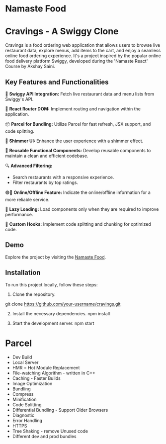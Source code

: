 # Namaste Food

# Cravings - A Swiggy Clone

Cravings is a food ordering web application that allows users to browse live restaurant data, explore menus, add items to the cart, and enjoy a seamless online food ordering experience. It's a project inspired by the popular online food delivery platform Swiggy, developed during the 'Namaste React' Course by Akshay Saini.

## Key Features and Functionalities

🍔 **Swiggy API Integration:** Fetch live restaurant data and menu lists from Swiggy's API.

🔀 **React Router DOM:** Implement routing and navigation within the application.

📦 **Parcel for Bundling:** Utilize Parcel for fast refresh, JSX support, and code splitting.

🌟 **Shimmer UI:** Enhance the user experience with a shimmer effect.

🔄 **Reusable Functional Components:** Develop reusable components to maintain a clean and efficient codebase.

🔍 **Advanced Filtering:**
   - Search restaurants with a responsive experience.
   - Filter restaurants by top ratings.

🟢🔴 **Online/Offline Feature:** Indicate the online/offline information for a more reliable service.

🦥 **Lazy Loading:** Load components only when they are required to improve performance.

📍 **Custom Hooks:** Implement code splitting and chunking for optimized code.

## Demo

Explore the project by visiting the [Namaste Food](https://swiggy-clone-csuyjllnc-dhaval-prajapatis-projects.vercel.app).

## Installation

To run this project locally, follow these steps:

1. Clone the repository.

git clone https://github.com/your-username/cravings.git

2. Install the necessary dependencies.
npm install

3. Start the development server.
npm start

# Parcel    
- Dev Build
- Local Server
- HMR = Hot Module Replacement
- File-watching Algorithm - written in C++
- Caching - Faster Builds
- Image Optimization
- Bundling
- Compress
- Minification
- Code Splitting
- Differential Bundling - Support Older Browsers
- Diagnostic
- Error Handling
- HTTPS
- Tree Shaking - remove Unused code
- Different dev and prod bundles
